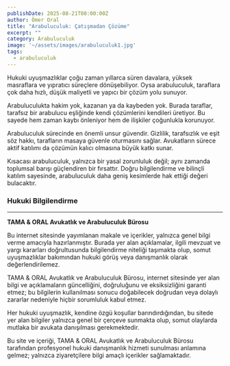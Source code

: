 ```yaml
---
publishDate: 2025-08-21T00:00:00Z
author: Ömer Oral
title: "Arabuluculuk: Çatışmadan Çözüme"
excerpt: ""
category: Arabuluculuk
image: '~/assets/images/arabuluculuk1.jpg'
tags:
  - arabuluculuk
---
```


Hukuki uyuşmazlıklar çoğu zaman yıllarca süren davalara, yüksek masraflara ve yıpratıcı süreçlere dönüşebiliyor. Oysa arabuluculuk, taraflara çok daha hızlı, düşük maliyetli ve yapıcı bir çözüm yolu sunuyor.

Arabuluculukta hakim yok, kazanan ya da kaybeden yok. Burada taraflar, tarafsız bir arabulucu eşliğinde kendi çözümlerini kendileri üretiyor. Bu sayede hem zaman kaybı önleniyor hem de ilişkiler çoğunlukla korunuyor.

Arabuluculuk sürecinde en önemli unsur güvendir. Gizlilik, tarafsızlık ve eşit söz hakkı, tarafların masaya güvenle oturmasını sağlar. Avukatların sürece aktif katılımı da çözümün kalıcı olmasına büyük katkı sunar.

Kısacası arabuluculuk, yalnızca bir yasal zorunluluk değil; aynı zamanda toplumsal barışı güçlendiren bir fırsattır. Doğru bilgilendirme ve bilinçli katılım sayesinde, arabuluculuk daha geniş kesimlerde hak ettiği değeri bulacaktır.

### Hukuki Bilgilendirme
---

**TAMA & ORAL Avukatlık ve Arabuluculuk Bürosu**

Bu internet sitesinde yayımlanan makale ve içerikler, yalnızca genel bilgi verme amacıyla hazırlanmıştır. Burada yer alan açıklamalar, ilgili mevzuat ve yargı kararları doğrultusunda bilgilendirme niteliği taşımakta olup, somut uyuşmazlıklar bakımından hukuki görüş veya danışmanlık olarak değerlendirilemez.

TAMA & ORAL Avukatlık ve Arabuluculuk Bürosu, internet sitesinde yer alan bilgi ve açıklamaların güncelliğini, doğruluğunu ve eksiksizliğini garanti etmez; bu bilgilerin kullanılması sonucu doğabilecek doğrudan veya dolaylı zararlar nedeniyle hiçbir sorumluluk kabul etmez.

Her hukuki uyuşmazlık, kendine özgü koşullar barındırdığından, bu sitede yer alan bilgiler yalnızca genel bir çerçeve sunmakta olup, somut olaylarda mutlaka bir avukata danışılması gerekmektedir.

Bu site ve içeriği, TAMA & ORAL Avukatlık ve Arabuluculuk Bürosu tarafından profesyonel hukuki danışmanlık hizmeti sunulması anlamına gelmez; yalnızca ziyaretçilere bilgi amaçlı içerikler sağlamaktadır.